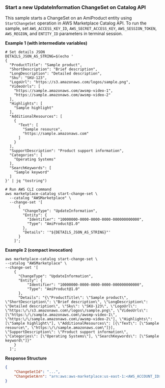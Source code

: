 ### Start a new UpdateInformation ChangeSet on Catalog API
This sample starts a ChangeSet on an AmiProduct entity using `StartChangeSet` operation in AWS Marketplace Catalog API. To run the sample, set `AWS_ACCESS_KEY_ID`, `AWS_SECRET_ACCESS_KEY`, `AWS_SESSION_TOKEN`, `AWS_REGION`, and `ENTITY_ID` parameters in terminal session.

**Example 1 (with intermediate variables)**
```commandline
# Set details JSON
DETAILS_JSON_AS_STRING=$(echo '
{
  "ProductTitle": "Sample product",
  "ShortDescription": "Brief description",
  "LongDescription": "Detailed description",
  "Sku": "SKU-123",
  "LogoUrl": "https://s3.amazonaws.com/logos/sample.png",
  "VideoUrls": [
    "https://sample.amazonaws.com/awsmp-video-1",
    "https://sample.amazonaws.com/awsmp-video-2"
  ],
  "Highlights": [
    "Sample highlight"
  ],
  "AdditionalResources": [
    {
      "Text": [
        "Sample resource",
        "https://sample.amazonaws.com"
      ]
    }
  ],
  "SupportDescription": "Product support information",
  "Categories": [
    "Operating Systems"
  ],
  "SearchKeywords": [
    "Sample keyword"
  ]
}' | jq "tostring")

# Run AWS CLI command
aws marketplace-catalog start-change-set \
  --catalog "AWSMarketplace" \
  --change-set '[
      {
        "ChangeType": "UpdateInformation",
        "Entity": {
          "Identifier": "10000000-0000-0000-0000-000000000000",
          "Type": "AmiProduct@1.0"
        },
        "Details": '"${DETAILS_JSON_AS_STRING}"'
      }
    ]';
```

**Example 2 (compact invocation)**

```commandline
aws marketplace-catalog start-change-set \
--catalog "AWSMarketplace" \
--change-set '[
    {
      "ChangeType": "UpdateInformation",
      "Entity": {
          "Identifier": "10000000-0000-0000-0000-000000000000",
          "Type": "AmiProduct@1.0"
      },
      "Details": "{\"ProductTitle\": \"Sample product\", \"ShortDescription\": \"Brief description\", \"LongDescription\": \"Detailed description\", \"Sku\": \"SKU-123\", \"LogoUrl\": \"https:\/\/s3.amazonaws.com\/logos\/sample.png\", \"VideoUrls\": [\"https:\/\/sample.amazonaws.com\/awsmp-video-1\", \"https:\/\/sample.amazonaws.com\/awsmp-video-2\"], \"Highlights\": [\"Sample highlight\"], \"AdditionalResources\": [{\"Text\": [\"Sample resource\", \"https:\/\/sample.amazonaws.com\"]}], \"SupportDescription\": \"Product support information\", \"Categories\": [\"Operating Systems\"], \"SearchKeywords\": [\"Sample keyword\"]}"
    }
  ]';
```


**Response Structure**
```json
{
    "ChangeSetId": "...",
    "ChangeSetArn": "arn:aws:aws-marketplace:us-east-1:<AWS_ACCOUNT_ID>:AWSMarketplace/ChangeSet/<CHANGE_SET_ID>"
}
```